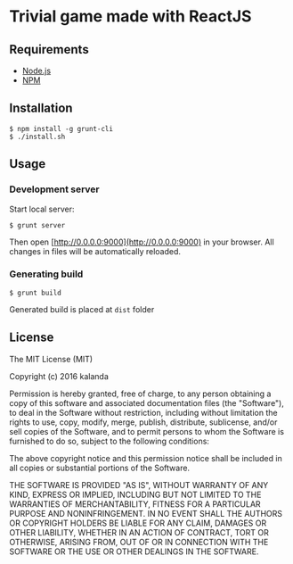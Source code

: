 # Trivial game made with ReactJS

## Requirements

* [Node.js](http://nodejs.org/)
* [NPM](https://www.npmjs.com/)

## Installation

    $ npm install -g grunt-cli
    $ ./install.sh

## Usage

### Development server

Start local server:

    $ grunt server

Then open [http://0.0.0.0:9000](http://0.0.0.0:9000) in your browser. All changes in files will be automatically reloaded.

### Generating build

    $ grunt build

Generated build is placed at `dist` folder

## License

The MIT License (MIT)

Copyright (c) 2016 kalanda

Permission is hereby granted, free of charge, to any person obtaining a copy
of this software and associated documentation files (the "Software"), to deal
in the Software without restriction, including without limitation the rights
to use, copy, modify, merge, publish, distribute, sublicense, and/or sell
copies of the Software, and to permit persons to whom the Software is
furnished to do so, subject to the following conditions:

The above copyright notice and this permission notice shall be included in all
copies or substantial portions of the Software.

THE SOFTWARE IS PROVIDED "AS IS", WITHOUT WARRANTY OF ANY KIND, EXPRESS OR
IMPLIED, INCLUDING BUT NOT LIMITED TO THE WARRANTIES OF MERCHANTABILITY,
FITNESS FOR A PARTICULAR PURPOSE AND NONINFRINGEMENT. IN NO EVENT SHALL THE
AUTHORS OR COPYRIGHT HOLDERS BE LIABLE FOR ANY CLAIM, DAMAGES OR OTHER
LIABILITY, WHETHER IN AN ACTION OF CONTRACT, TORT OR OTHERWISE, ARISING FROM,
OUT OF OR IN CONNECTION WITH THE SOFTWARE OR THE USE OR OTHER DEALINGS IN THE
SOFTWARE.
